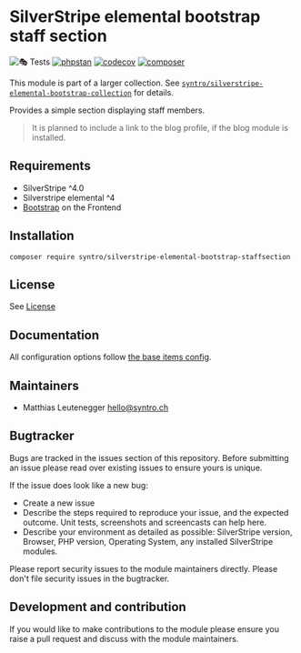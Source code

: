 # SilverStripe elemental bootstrap staff section

![🎭 Tests](https://github.com/syntro-opensource/silverstripe-elemental-bootstrap-staffsection/workflows/%F0%9F%8E%AD%20Tests/badge.svg)
[![phpstan](https://img.shields.io/badge/PHPStan-enabled-success)](https://github.com/phpstan/phpstan)
[![codecov](https://codecov.io/gh/syntro-opensource/silverstripe-elemental-bootstrap-staffsection/branch/master/graph/badge.svg)](https://codecov.io/gh/syntro-opensource/silverstripe-elemental-bootstrap-staffsection)
[![composer](https://img.shields.io/packagist/dt/syntro/silverstripe-elemental-bootstrap-staffsection?color=success&logo=composer)](https://packagist.org/packages/syntro/silverstripe-elemental-bootstrap-staffsection)


This module is part of a larger collection. See
[`syntro/silverstripe-elemental-bootstrap-collection`](https://github.com/syntro-opensource/silverstripe-elemental-bootstrap-collection)
for details.

Provides a simple section displaying staff members.

> It is planned to include a link to the blog profile, if the blog module is installed.

## Requirements

* SilverStripe ^4.0
* Silverstripe elemental ^4
* [Bootstrap](https://getbootstrap.com) on the Frontend

## Installation

```
composer require syntro/silverstripe-elemental-bootstrap-staffsection
```


## License
See [License](license.md)

## Documentation

All configuration options follow [the base items config](https://github.com/syntro-opensource/silverstripe-elemental-bootstrap-baseitems#documentation).


## Maintainers
 * Matthias Leutenegger <hello@syntro.ch>

## Bugtracker
Bugs are tracked in the issues section of this repository. Before submitting an issue please read over
existing issues to ensure yours is unique.

If the issue does look like a new bug:

 - Create a new issue
 - Describe the steps required to reproduce your issue, and the expected outcome. Unit tests, screenshots
 and screencasts can help here.
 - Describe your environment as detailed as possible: SilverStripe version, Browser, PHP version,
 Operating System, any installed SilverStripe modules.

Please report security issues to the module maintainers directly. Please don't file security issues in the bugtracker.

## Development and contribution
If you would like to make contributions to the module please ensure you raise a pull request and discuss with the module maintainers.
